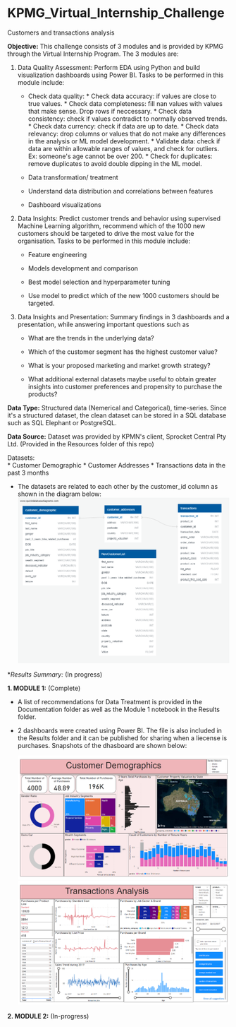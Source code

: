 # KPMG_Virtual_Internship_Challenge
 Customers and transactions analysis

**Objective:** This challenge consists of 3 modules and is provided by KPMG through the Virtual Internship Program. The 3 modules are:

1. Data Quality Assessment: Perform EDA using Python and build visualization dashboards using Power BI. Tasks to be performed in this module include:
      
      * Check data quality:
            * Check data accuracy: if values are close to true values.
            * Check data completeness: fill nan values with values that make sense. Drop rows if neccessary.
            * Check data consistency: check if values contradict to normally observed trends.
            * Check data currency: check if data are up to date.
            * Check data relevancy: drop columns or values that do not make any differences in the analysis or ML model development.
            * Validate data: check if data are within allowable ranges of values, and check for outliers. Ex: someone's age cannot be over 200.
            * Check for duplicates: remove duplicates to avoid double dipping in the ML model.         
      
      * Data transformation/ treatment      
      
      * Understand data distribution and correlations between features      
      
      * Dashboard visualizations

2. Data Insights: Predict customer trends and behavior using supervised Machine Learning algorithm, recommend which of the 1000 new customers should be targeted to drive the most value for the organisation. Tasks to be performed in this module include:
      
      * Feature engineering
      
      * Models development and comparison
      
      * Best model selection and hyperparameter tuning
      
      * Use model to predict which of the new 1000 customers should be targeted.

3. Data Insights and Presentation: Summary findings in 3 dashboards and a presentation, while answering important questions such as
      
      * What are the trends in the underlying data?
      
      * Which of the customer segment has the highest customer value?
      
      * What is your proposed marketing and market growth strategy?
      
      * What additional external datasets maybe useful to obtain greater insights into customer preferences and propensity to purchase the products?

**Data Type:** Structured data (Nemerical and Categorical), time-series. Since it's a structured dataset, the clean dataset can be stored in a SQL database such as SQL Elephant or PostgreSQL.

**Data Source:** Dataset was provided by KPMN's client, Sprocket Central Pty Ltd. (Provided in the Resources folder of this repo)

Datasets:  
     * Customer Demographic
     * Customer Addresses
     * Transactions data in the past 3 months

- The datasets are related to each other by the customer_id column as shown in the diagram below:
  ![alt text](https://github.com/Navyhoang/KPMG_Virtual_Internship_Challenge/blob/main/Results/QuickDBD-Free%20Diagram.png "DBD")



**Results Summary:* (In progress)

**1. MODULE 1:** (Complete)
- A list of recommendations for Data Treatment is provided in the Documentation folder as well as the Module 1 notebook in the Results folder. 
- 2 dashboards were created using Power BI. The file is also included in the Results folder and it can be published for sharing when a liecense is purchases. Snapshots of the dhasboard are shown below:

  ![alt text](https://github.com/Navyhoang/KPMG_Virtual_Internship_Challenge/blob/main/Results/CustomersDemographicsDashboard.PNG "Customer Demographics")
  ![alt text](https://github.com/Navyhoang/KPMG_Virtual_Internship_Challenge/blob/main/Results/PuchasesAnalysisDashboard.PNG "Purchases Analysis")
  
**2. MODULE 2:** (In-progress)


